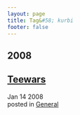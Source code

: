 ```yaml
---
layout: page
title: Tag&#58; kurbi
footer: false
---
```


<div id="blog-archives" class="category">
<h2>2008</h2>

<article>
<h1><a href="/2008/01/14/teewars/index.html">Teewars</a></h1>
<time datetime="2008-01-14T00:00:00-06:00" pubdate><span class='month'>Jan</span> <span class='day'>14</span> <span class='year'>2008</span></time>
<footer>
<span class="categories">posted in 
<a href='/categories/general/'>General</a></span>
</footer>
</article>
</div>

